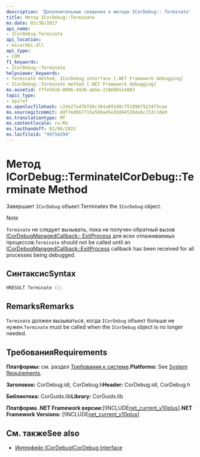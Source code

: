 ```yaml
---
description: 'Дополнительные сведения о методе ICorDebug:: Terminate'
title: Метод ICorDebug::Terminate
ms.date: 03/30/2017
api_name:
- ICorDebug.Terminate
api_location:
- mscordbi.dll
api_type:
- COM
f1_keywords:
- ICorDebug::Terminate
helpviewer_keywords:
- Terminate method, ICorDebug interface [.NET Framework debugging]
- ICorDebug::Terminate method [.NET Framework debugging]
ms.assetid: fffe5616-0896-4426-ab5e-21869b514883
topic_type:
- apiref
ms.openlocfilehash: c2de27a47bfd4c364a09180c75109679234f3cae
ms.sourcegitcommit: ddf7edb67715a5b9a45e3dd44536dabc153c1de0
ms.translationtype: MT
ms.contentlocale: ru-RU
ms.lasthandoff: 02/06/2021
ms.locfileid: "99754294"
---
```

# <a name="icordebugterminate-method"></a><span data-ttu-id="db17d-103">Метод ICorDebug::Terminate</span><span class="sxs-lookup"><span data-stu-id="db17d-103">ICorDebug::Terminate Method</span></span>

<span data-ttu-id="db17d-104">Завершает `ICorDebug` объект.</span><span class="sxs-lookup"><span data-stu-id="db17d-104">Terminates the `ICorDebug` object.</span></span>  
  
> [!NOTE]
> <span data-ttu-id="db17d-105">`Terminate` не следует вызывать, пока не получен обратный вызов [ICorDebugManagedCallback:: ExitProcess](icordebugmanagedcallback-exitprocess-method.md) для всех отлаживаемых процессов.</span><span class="sxs-lookup"><span data-stu-id="db17d-105">`Terminate` should not be called until an [ICorDebugManagedCallback::ExitProcess](icordebugmanagedcallback-exitprocess-method.md) callback has been received for all processes being debugged.</span></span>  
  
## <a name="syntax"></a><span data-ttu-id="db17d-106">Синтаксис</span><span class="sxs-lookup"><span data-stu-id="db17d-106">Syntax</span></span>  
  
```cpp  
HRESULT Terminate ();  
```  
  
## <a name="remarks"></a><span data-ttu-id="db17d-107">Remarks</span><span class="sxs-lookup"><span data-stu-id="db17d-107">Remarks</span></span>  

 <span data-ttu-id="db17d-108">`Terminate` должен вызываться, когда `ICorDebug` объект больше не нужен.</span><span class="sxs-lookup"><span data-stu-id="db17d-108">`Terminate` must be called when the `ICorDebug` object is no longer needed.</span></span>  
  
## <a name="requirements"></a><span data-ttu-id="db17d-109">Требования</span><span class="sxs-lookup"><span data-stu-id="db17d-109">Requirements</span></span>  

 <span data-ttu-id="db17d-110">**Платформы:** см. раздел [Требования к системе](../../get-started/system-requirements.md).</span><span class="sxs-lookup"><span data-stu-id="db17d-110">**Platforms:** See [System Requirements](../../get-started/system-requirements.md).</span></span>  
  
 <span data-ttu-id="db17d-111">**Заголовок:** CorDebug.idl, CorDebug.h</span><span class="sxs-lookup"><span data-stu-id="db17d-111">**Header:** CorDebug.idl, CorDebug.h</span></span>  
  
 <span data-ttu-id="db17d-112">**Библиотека:** CorGuids.lib</span><span class="sxs-lookup"><span data-stu-id="db17d-112">**Library:** CorGuids.lib</span></span>  
  
 <span data-ttu-id="db17d-113">**Платформа .NET Framework версии:**[!INCLUDE[net_current_v10plus](../../../../includes/net-current-v10plus-md.md)]</span><span class="sxs-lookup"><span data-stu-id="db17d-113">**.NET Framework Versions:** [!INCLUDE[net_current_v10plus](../../../../includes/net-current-v10plus-md.md)]</span></span>  
  
## <a name="see-also"></a><span data-ttu-id="db17d-114">См. также</span><span class="sxs-lookup"><span data-stu-id="db17d-114">See also</span></span>

- [<span data-ttu-id="db17d-115">Интерфейс ICorDebug</span><span class="sxs-lookup"><span data-stu-id="db17d-115">ICorDebug Interface</span></span>](icordebug-interface.md)

